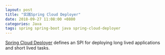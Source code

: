 ```yaml
---
layout: post
title: "实践Spring Cloud Deployer"
date: 2018-09-27 11:08:00 +0800
categories: Java
tags: spring spring-boot java spring-cloud-deployer
---
```


[Spring Cloud Deployer](https://github.com/spring-cloud/spring-cloud-deployer) defines an SPI for deploying long lived applications and short lived tasks.
